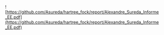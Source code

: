 
![https://github.com/Asureda/hartree_fock/report/Alexandre_Sureda_Informe_EE.pdf](https://github.com/Asureda/hartree_fock/report/Alexandre_Sureda_Informe_EE.pdf)

